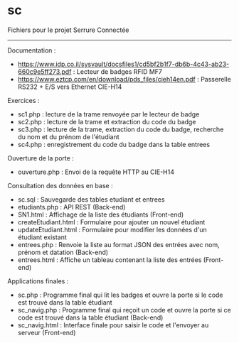 # sc
Fichiers pour le projet Serrure Connectée
__________________________________________

Documentation :
- https://www.idp.co.il/sysvault/docsfiles1/cd5bf2b1f7-db6b-4c43-ab23-660c9e5ff273.pdf : Lecteur de badges RFID MF7
- https://www.eztcp.com/en/download/pds_files/cieh14en.pdf : Passerelle RS232 + E/S vers Ethernet CIE-H14

Exercices : 
- sc1.php : lecture de la trame renvoyée par le lecteur de badge
- sc2.php : lecture de la trame et extraction du code du badge
- sc3.php : lecture de la trame, extraction du code du badge, recherche du nom et du prénom de l'étudiant
- sc4.php : enregistrement du code du badge dans la table entrees

Ouverture de la porte : 
- ouverture.php : Envoi de la requête HTTP au CIE-H14

Consultation des données en base :
- sc.sql : Sauvegarde des tables etudiant et entrees
- etudiants.php : API REST (Back-end)
- SN1.html : Affichage de la liste des étudiants (Front-end)
- createEtudiant.html : Formulaire pour ajouter un nouvel étudiant
- updateEtudiant.html : Formulaire pour modifier les données d'un étudiant existant
- entrees.php : Renvoie la liste au format JSON des entrées avec nom, prénom et datation (Back-end)
- entrees.html : Affiche un tableau contenant la liste des entrées (Front-end)

Applications finales :
- sc.php : Programme final qui lit les badges et ouvre la porte si le code est trouvé dans la table étudiant
- sc_navig.php : Programme final qui reçoit un code et ouvre la porte si ce code est trouvé dans la table étudiant (Back-end)
- sc_navig.html : Interface finale pour saisir le code et l'envoyer au serveur (Front-end)

